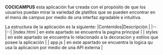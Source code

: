 **COCICAMPUS**
esta aplicación fue creada con el propósito de que los usuarios puedan mirar la variedad de platillos que se pueden encontrar en el menú de campus por medio de una interfaz agradable e intuitiva.

La estructura de la aplicación es la siguiente:
|Contenidos|Descripción  |
|--|--|
|index.html  | en este apartado se encuentra la pagina principal |
| styles | en este apartado se encuentra lo relacionado a la decoracion y estilos que posee la aplicación |
| app.js | en este apartado se encuentra la logica qu usa la aplicacion por medio de una API externa |